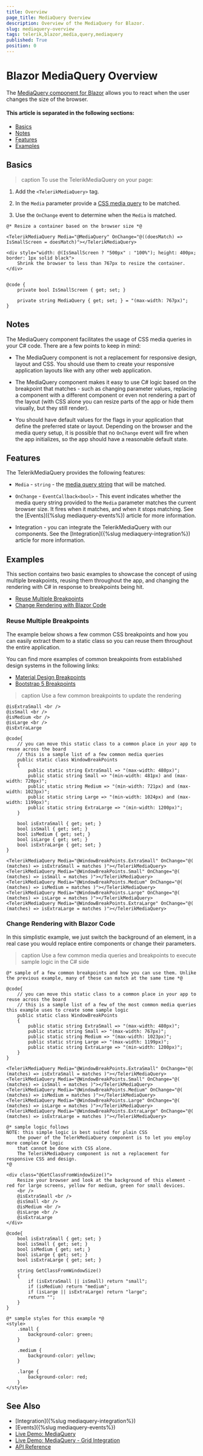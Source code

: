 ```yaml
---
title: Overview
page_title: MediaQuery Overview
description: Overview of the MediaQuery for Blazor.
slug: mediaquery-overview
tags: telerik,blazor,media,query,mediaquery
published: True
position: 0
---
```


# Blazor MediaQuery Overview

The <a href = "https://www.telerik.com/blazor-ui/mediaquery" target="_blank">MediaQuery component for Blazor</a> allows you to react when the user changes the size of the browser. 

#### This article is separated in the following sections:

* [Basics](#basics)
* [Notes](#notes)
* [Features](#features)
* [Examples](#examples)

## Basics

>caption To use the TelerikMediaQuery on your page: 

1. Add the `<TelerikMediaQuery>` tag.

1. In the `Media` parameter provide a <a href="https://developer.mozilla.org/en-US/docs/Web/CSS/Media_Queries/Using_media_queries" target="_blank">CSS media query</a> to be matched. 

1. Use the `OnChange` event to determine when the `Media` is matched. 


````CSHTML
@* Resize a container based on the browser size *@

<TelerikMediaQuery Media="@MediaQuery" OnChange="@((doesMatch) => IsSmallScreen = doesMatch)"></TelerikMediaQuery>

<div style="width: @(IsSmallScreen ? "500px" : "100%"); height: 400px; border: 1px solid black">
    Shrink the browser to less than 767px to resize the container.
</div>


@code {
    private bool IsSmallScreen { get; set; }

    private string MediaQuery { get; set; } = "(max-width: 767px)";
} 
````

## Notes

The MediaQuery component facilitates the usage of CSS media queries in your C# code. There are a few points to keep in mind:

* The MediaQuery component is not a replacement for responsive design, layout and CSS. You should use them to create your responsive application layouts like with any other web application.

* The MediaQuery component makes it easy to use C# logic based on the breakpoint that matches - such as changing parameter values, replacing a component with a different component or even not rendering a part of the layout (with CSS alone you can resize parts of the app or hide them visually, but they still render).

* You should have default values for the flags in your application that define the preferred state or layout. Depending on the browser and the media query setup, it is possible that no `OnChange` event will fire when the app initializes, so the app should have a reasonable default state.

## Features

The TelerikMediaQuery provides the following features:

* `Media` - `string` - the <a href="https://developer.mozilla.org/en-US/docs/Web/CSS/Media_Queries/Using_media_queries" target="_blank">media query string</a> that will be matched. 

* `OnChange` - `EventCallback<bool>` - This event indicates whether the media query string provided to the `Media` parameter matches the current browser size. It fires when it matches, and when it stops matching. See the [Events]({%slug mediaquery-events%}) article for more information. 

* Integration - you can integrate the TelerikMediaQuery with our components. See the [Integration]({%slug mediaquery-integration%}) article for more information.

## Examples

This section contains two basic examples to showcase the concept of using multiple breakpoints, reusing them throughout the app, and changing the rendering with C# in response to breakpoints being hit.

* [Reuse Multiple Breakpoints](#reuse-multiple-breakpoints)
* [Change Rendering with Blazor Code](#change-rendering-with-blazor-code)


### Reuse Multiple Breakpoints

The example below shows a few common CSS breakpoints and how you can easily extract them to a static class so you can reuse them throughout the entire application.

You can find more examples of common breakpoints from established design systems in the following links:
* <a href="https://material.io/archive/guidelines/layout/responsive-ui.html#responsive-ui-breakpoints" target="_blank">Material Design Breakpoints</a>
* <a href="https://getbootstrap.com/docs/5.0/layout/breakpoints/#available-breakpoints" target="_blank">Bootstrap 5 Breakpoints</a>

>caption Use a few common breakpoints to update the rendering

````CSHTML
@isExtraSmall <br />
@isSmall <br />
@isMedium <br />
@isLarge <br />
@isExtraLarge

@code{
    // you can move this static class to a common place in your app to reuse across the board
    // this is a sample list of a few common media queries
    public static class WindowBreakPoints
    {
        public static string ExtraSmall => "(max-width: 480px)";
        public static string Small => "(min-width: 481px) and (max-width: 720px)";
        public static string Medium => "(min-width: 721px) and (max-width: 1023px)";
        public static string Large => "(min-width: 1024px) and (max-width: 1199px)";
        public static string ExtraLarge => "(min-width: 1200px)";
    }
    
    bool isExtraSmall { get; set; }
    bool isSmall { get; set; }
    bool isMedium { get; set; }
    bool isLarge { get; set; }
    bool isExtraLarge { get; set; }
}

<TelerikMediaQuery Media="@WindowBreakPoints.ExtraSmall" OnChange="@( (matches) => isExtraSmall = matches )"></TelerikMediaQuery>
<TelerikMediaQuery Media="@WindowBreakPoints.Small" OnChange="@( (matches) => isSmall = matches )"></TelerikMediaQuery>
<TelerikMediaQuery Media="@WindowBreakPoints.Medium" OnChange="@( (matches) => isMedium = matches )"></TelerikMediaQuery>
<TelerikMediaQuery Media="@WindowBreakPoints.Large" OnChange="@( (matches) => isLarge = matches )"></TelerikMediaQuery>
<TelerikMediaQuery Media="@WindowBreakPoints.ExtraLarge" OnChange="@( (matches) => isExtraLarge = matches )"></TelerikMediaQuery>
````


### Change Rendering with Blazor Code

In this simplistic example, we just switch the background of an element, in a real case you would replace entire components or change their parameters.

>caption Use a few common media queries and breakpoints to execute sample logic in the C# side

````CSHTML
@* sample of a few common breakpoints and how you can use them. Unlike the previous example, many of these can match at the same time *@

@code{
    // you can move this static class to a common place in your app to reuse across the board
    // this is a sample list of a few of the most common media queries this example uses to create some sample logic
    public static class WindowBreakPoints
    {
        public static string ExtraSmall => "(max-width: 480px)";
        public static string Small => "(max-width: 767px)";
        public static string Medium => "(max-width: 1023px)";
        public static string Large => "(max-width: 1199px)";
        public static string ExtraLarge => "(min-width: 1200px)";
    }
}

<TelerikMediaQuery Media="@WindowBreakPoints.ExtraSmall" OnChange="@( (matches) => isExtraSmall = matches )"></TelerikMediaQuery>
<TelerikMediaQuery Media="@WindowBreakPoints.Small" OnChange="@( (matches) => isSmall = matches )"></TelerikMediaQuery>
<TelerikMediaQuery Media="@WindowBreakPoints.Medium" OnChange="@( (matches) => isMedium = matches )"></TelerikMediaQuery>
<TelerikMediaQuery Media="@WindowBreakPoints.Large" OnChange="@( (matches) => isLarge = matches )"></TelerikMediaQuery>
<TelerikMediaQuery Media="@WindowBreakPoints.ExtraLarge" OnChange="@( (matches) => isExtraLarge = matches )"></TelerikMediaQuery>

@* sample logic follows 
NOTE: this simple logic is best suited for plain CSS
    the power of the TelerkMediaQuery component is to let you employ more complex C# logic
    that cannot be done with CSS alone.
    The TelerikMediaQuery component is not a replacement for responsive CSS and design.
*@

<div class="@GetClassFromWindowSize()">
    Resize your browser and look at the background of this element - red for large screens, yellow for medium, green for small devices.
    <br />
    @isExtraSmall <br />
    @isSmall <br />
    @isMedium <br />
    @isLarge <br />
    @isExtraLarge
</div>

@code{
    bool isExtraSmall { get; set; }
    bool isSmall { get; set; }
    bool isMedium { get; set; }
    bool isLarge { get; set; }
    bool isExtraLarge { get; set; }

    string GetClassFromWindowSize()
    {
        if (isExtraSmall || isSmall) return "small";
        if (isMedium) return "medium";
        if (isLarge || isExtraLarge) return "large";
        return "";
    }
}

@* sample styles for this example *@
<style>
    .small {
        background-color: green;
    }

    .medium {
        background-color: yellow;
    }

    .large {
        background-color: red;
    }
</style>
````



## See Also
  
  * [Integration]({%slug mediaquery-integration%})
  * [Events]({%slug mediaquery-events%})
  * [Live Demo: MediaQuery](https://demos.telerik.com/blazor-ui/mediaquery/overview)
  * [Live Demo: MediaQuery - Grid Integration](https://demos.telerik.com/blazor-ui/grid-integration)
  * [API Reference](https://docs.telerik.com/blazor-ui/api/Telerik.Blazor.Components.TelerikMediaQuery)
   
